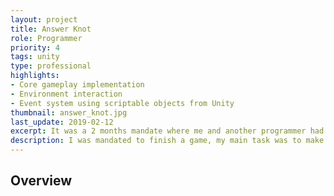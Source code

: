 ```yaml
---
layout: project
title: Answer Knot
role: Programmer
priority: 4
tags: unity
type: professional
highlights: 
- Core gameplay implementation
- Environment interaction
- Event system using scriptable objects from Unity
thumbnail: answer_knot.jpg
last_update: 2019-02-12
excerpt: It was a 2 months mandate where me and another programmer had to finish a game.
description: I was mandated to finish a game, my main task was to make sure the game can be finish by implementing a series of small objectifs that the player has to do. It was some sort of challenge because a previous programmer had allready been working on the project but finally drop out a few months before the deadline.
---
```


## Overview

